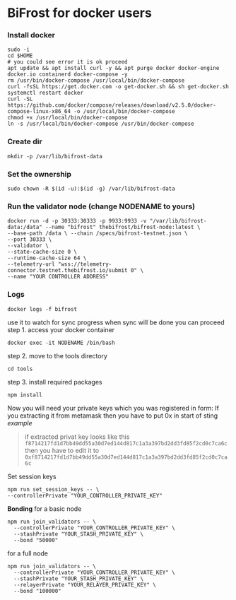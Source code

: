# BiFrost for docker users

### Install docker

    sudo -i
    cd $HOME
    # you could see error it is ok proceed
    apt update && apt install curl -y && apt purge docker docker-engine docker.io containerd docker-compose -y
    rm /usr/bin/docker-compose /usr/local/bin/docker-compose
    curl -fsSL https://get.docker.com -o get-docker.sh && sh get-docker.sh
    systemctl restart docker
    curl -SL https://github.com/docker/compose/releases/download/v2.5.0/docker-compose-linux-x86_64 -o /usr/local/bin/docker-compose
    chmod +x /usr/local/bin/docker-compose
    ln -s /usr/local/bin/docker-compose /usr/bin/docker-compose


### Create dir

    mkdir -p /var/lib/bifrost-data
### Set the ownership

    sudo chown -R $(id -u):$(id -g) /var/lib/bifrost-data
### Run the validator node (change NODENAME to yours)

    docker run -d -p 30333:30333 -p 9933:9933 -v "/var/lib/bifrost-data:/data" --name "bifrost" thebifrost/bifrost-node:latest \ 
    --base-path /data \ --chain /specs/bifrost-testnet.json \ 
    --port 30333 \ 
    --validator \ 
    --state-cache-size 0 \ 
    --runtime-cache-size 64 \ 
    --telemetry-url "wss://telemetry-connector.testnet.thebifrost.io/submit 0" \ 
    --name "YOUR CONTROLLER ADDRESS"

###  Logs
    docker logs -f bifrost

use it to watch for sync progress when sync will be done you can proceed
 step 1. access your docker container

    docker exec -it NODENAME /bin/bash

 step 2. move to the tools directory

    cd tools

 step 3. install required packages

    npm install

Now you will need your private keys which you was registered in form:
If you extracting it from metamask then you have to put 0x in start of sting
*example* 

> if extracted privat key looks like this
> `f8714217fd1d7bb49dd55a30d7ed144d817c1a3a397bd2dd3fd85f2cd0c7ca6c` then
> you have to edit it to 
> `0xf8714217fd1d7bb49dd55a30d7ed144d817c1a3a397bd2dd3fd85f2cd0c7ca6c`

Set session keys

    npm run set_session_keys -- \
    --controllerPrivate "YOUR_CONTROLLER_PRIVATE_KEY"

 **Bonding**
 for a basic node

    npm run join_validators -- \
      --controllerPrivate "YOUR_CONTROLLER_PRIVATE_KEY" \
      --stashPrivate "YOUR_STASH_PRIVATE_KEY" \
      --bond "50000"

 for a full node

    npm run join_validators -- \
      --controllerPrivate "YOUR_CONTROLLER_PRIVATE_KEY" \
      --stashPrivate "YOUR_STASH_PRIVATE_KEY" \
      --relayerPrivate "YOUR_RELAYER_PRIVATE_KEY" \
      --bond "100000"
